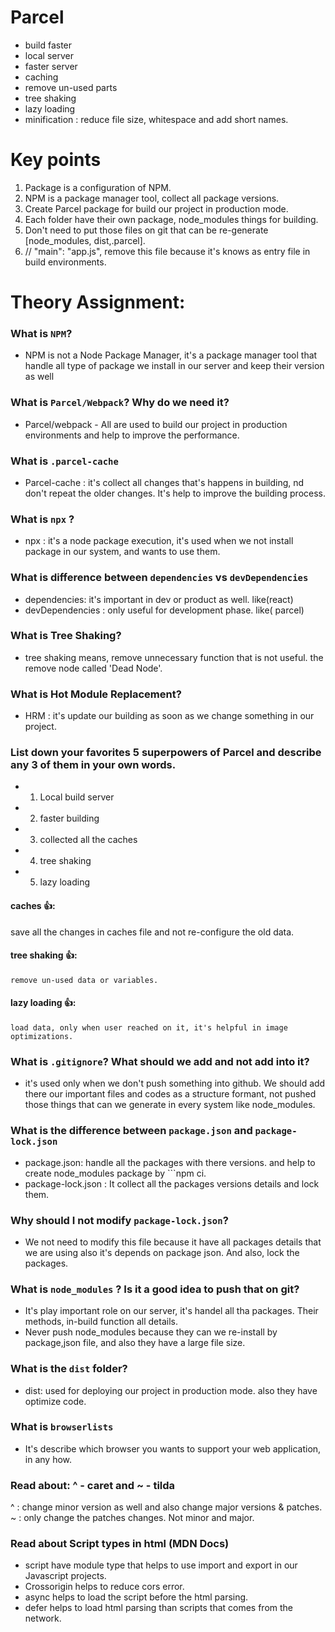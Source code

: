 # Parcel

- build faster
- local server
- faster server
- caching
- remove un-used parts
- tree shaking
- lazy loading
- minification : reduce file size, whitespace and add short names.

# Key points

1. Package is a configuration of NPM.
2. NPM is a package manager tool, collect all package versions.
3. Create Parcel package for build our project in production mode.
4. Each folder have their own package, node_modules things for building.
5. Don't need to put those files on git that can be re-generate [node_modules, dist,.parcel].
6. // "main": "app.js", remove this file because it's knows as entry file in build environments.

# Theory Assignment:

### What is `NPM`?

- NPM is not a Node Package Manager, it's a package manager tool that handle all type of package we install in our server and keep their version as well

### What is `Parcel/Webpack`? Why do we need it?

- Parcel/webpack - All are used to build our project in production environments and help to improve the performance.

### What is `.parcel-cache`

- Parcel-cache : it's collect all changes that's happens in building, nd don't repeat the older changes. It's help to improve the building process.

### What is `npx` ?

- npx : it's a node package execution, it's used when we not install package in our system, and wants to use them.

### What is difference between `dependencies` vs `devDependencies`

- dependencies: it's important in dev or product as well. like(react)
- devDependencies : only useful for development phase. like( parcel)

### What is Tree Shaking?

- tree shaking means, remove unnecessary function that is not useful. the remove node called 'Dead Node'.

### What is Hot Module Replacement?

- HRM : it's update our building as soon as we change something in our project.

### List down your favorites 5 superpowers of Parcel and describe any 3 of them in your own words.

- 1. Local build server
- 2. faster building
- 3. collected all the caches
- 4. tree shaking
- 5. lazy loading

#### caches 👍:

save all the changes in caches file and not re-configure the old data.

#### tree shaking 👍:

    remove un-used data or variables.

#### lazy loading 👍:

    load data, only when user reached on it, it's helpful in image optimizations.

### What is `.gitignore`? What should we add and not add into it?

- it's used only when we don't push something into github. We should add there our important files and codes as a structure formant, not pushed those things that can we generate in every system like node_modules.

### What is the difference between `package.json` and `package-lock.json`

- package.json: handle all the packages with there versions. and help to create node_modules package by ```npm ci.
- package-lock.json : It collect all the packages versions details and lock them.

### Why should I not modify `package-lock.json`?

- We not need to modify this file because it have all packages details that we are using also it's depends on package json. And also, lock the packages.

### What is `node_modules` ? Is it a good idea to push that on git?

- It's play important role on our server, it's handel all tha packages. Their methods, in-build function all details.
- Never push node_modules because they can we re-install by package,json file, and also they have a large file size.

### What is the `dist` folder?

- dist: used for deploying our project in production mode. also they have optimize code.

### What is `browserlists`

- It's describe which browser you wants to support your web application, in any how.

<!-- ### Read about dif bundlers: vite, webpack, parcel

parcel is very useful for building our package on environment.
they have faster building process. -->

### Read about: ^ - caret and ~ - tilda

^ : change minor version as well and also change major versions & patches.
~ : only change the patches changes. Not minor and major.

### Read about Script types in html (MDN Docs)

- script have module type that helps to use import and export in our Javascript projects.
- Crossorigin helps to reduce cors error.
- async helps to load the script before the html parsing.
- defer helps to load html parsing than scripts that comes from the network.
